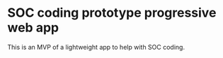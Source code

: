 # SOC coding prototype progressive web app

This is an MVP of a lightweight app to help with SOC coding.
